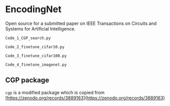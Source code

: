 # EncodingNet
Open source for a submitted paper on IEEE Transactions on Circuits and Systems for Artificial Intelligence.

`Code_1_CGP_search.py`

`Code_2_finetune_cifar10.py`

`Code_3_finetune_cifar100.py`

`Code_4_finetune_imagenet.py`

## CGP package
`cgp` is a modified package which is copied from [https://zenodo.org/records/3889163](https://zenodo.org/records/3889163)
